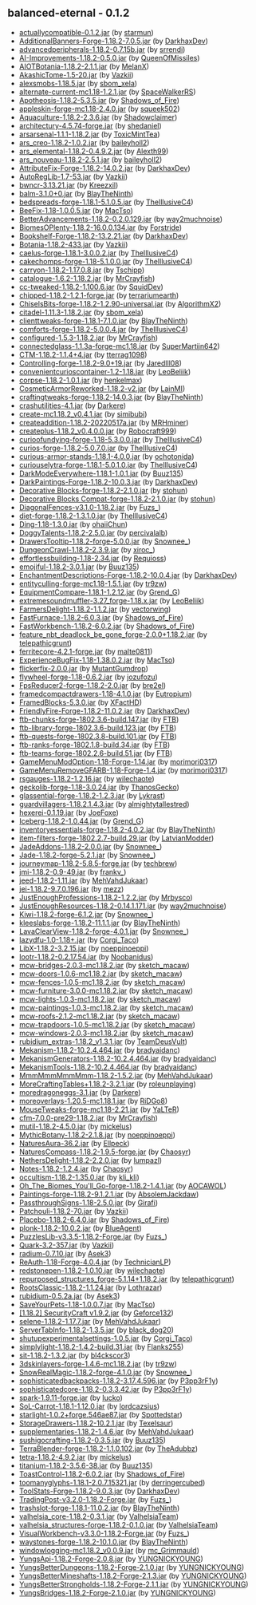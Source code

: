 ## balanced-eternal - 0.1.2
- [actuallycompatible-0.1.2.jar](https://www.curseforge.com/minecraft/mc-mods/actually-compatible/files/3623984) (by [starmun](https://www.curseforge.com/members/starmun/projects))
- [AdditionalBanners-Forge-1.18.2-7.0.5.jar](https://www.curseforge.com/minecraft/mc-mods/additional-banners/files/3817496) (by [DarkhaxDev](https://www.curseforge.com/members/darkhaxdev/projects))
- [advancedperipherals-1.18.2-0.7.15b.jar](https://www.curseforge.com/minecraft/mc-mods/advanced-peripherals/files/3799046) (by [srrendi](https://www.curseforge.com/members/srrendi/projects))
- [AI-Improvements-1.18.2-0.5.0.jar](https://www.curseforge.com/minecraft/mc-mods/ai-improvements/files/3798941) (by [QueenOfMissiles](https://www.curseforge.com/members/queenofmissiles/projects))
- [AIOTBotania-1.18.2-2.1.1.jar](https://www.curseforge.com/minecraft/mc-mods/aiot-botania/files/3741339) (by [MelanX](https://www.curseforge.com/members/melanx/projects))
- [AkashicTome-1.5-20.jar](https://www.curseforge.com/minecraft/mc-mods/akashic-tome/files/3740180) (by [Vazkii](https://www.curseforge.com/members/vazkii/projects))
- [alexsmobs-1.18.5.jar](https://www.curseforge.com/minecraft/mc-mods/alexs-mobs/files/3829342) (by [sbom_xela](https://www.curseforge.com/members/sbom_xela/projects))
- [alternate-current-mc1.18-1.2.1.jar](https://www.curseforge.com/minecraft/mc-mods/alternate-current/files/3789218) (by [SpaceWalkerRS](https://www.curseforge.com/members/spacewalkerrs/projects))
- [Apotheosis-1.18.2-5.3.5.jar](https://www.curseforge.com/minecraft/mc-mods/apotheosis/files/3781524) (by [Shadows_of_Fire](https://www.curseforge.com/members/shadows_of_fire/projects))
- [appleskin-forge-mc1.18-2.4.0.jar](https://www.curseforge.com/minecraft/mc-mods/appleskin/files/3686482) (by [squeek502](https://www.curseforge.com/members/squeek502/projects))
- [Aquaculture-1.18.2-2.3.6.jar](https://www.curseforge.com/minecraft/mc-mods/aquaculture/files/3750710) (by [Shadowclaimer](https://www.curseforge.com/members/shadowclaimer/projects))
- [architectury-4.5.74-forge.jar](https://www.curseforge.com/minecraft/mc-mods/architectury-api/files/3834393) (by [shedaniel](https://www.curseforge.com/members/shedaniel/projects))
- [arsarsenal-1.1.1-1.18.2.jar](https://www.curseforge.com/minecraft/mc-mods/ars-arsenal/files/3824466) (by [ToxicMintTea](https://www.curseforge.com/members/toxicminttea/projects))
- [ars_creo-1.18.2-1.0.2.jar](https://www.curseforge.com/minecraft/mc-mods/ars-creo/files/3814218) (by [baileyholl2](https://www.curseforge.com/members/baileyholl2/projects))
- [ars_elemental-1.18.2-0.4.9.2.jar](https://www.curseforge.com/minecraft/mc-mods/ars-elemental-elemental-spell-foci/files/3832026) (by [Alexth99](https://www.curseforge.com/members/alexth99/projects))
- [ars_nouveau-1.18.2-2.5.1.jar](https://www.curseforge.com/minecraft/mc-mods/ars-nouveau/files/3829983) (by [baileyholl2](https://www.curseforge.com/members/baileyholl2/projects))
- [AttributeFix-Forge-1.18.2-14.0.2.jar](https://www.curseforge.com/minecraft/mc-mods/attributefix/files/3801087) (by [DarkhaxDev](https://www.curseforge.com/members/darkhaxdev/projects))
- [AutoRegLib-1.7-53.jar](https://www.curseforge.com/minecraft/mc-mods/autoreglib/files/3642382) (by [Vazkii](https://www.curseforge.com/members/vazkii/projects))
- [bwncr-3.13.21.jar](https://www.curseforge.com/minecraft/mc-mods/bad-wither-no-cookie-reloaded/files/3800660) (by [Kreezxil](https://www.curseforge.com/members/kreezxil/projects))
- [balm-3.1.0+0.jar](https://www.curseforge.com/minecraft/mc-mods/balm/files/3830790) (by [BlayTheNinth](https://www.curseforge.com/members/blaytheninth/projects))
- [bedspreads-forge-1.18.1-5.1.0.5.jar](https://www.curseforge.com/minecraft/mc-mods/bedspreads/files/3625032) (by [TheIllusiveC4](https://www.curseforge.com/members/theillusivec4/projects))
- [BeeFix-1.18-1.0.0.5.jar](https://www.curseforge.com/minecraft/mc-mods/bee-fix/files/3695736) (by [MacTso](https://www.curseforge.com/members/mactso/projects))
- [BetterAdvancements-1.18.2-0.2.0.129.jar](https://www.curseforge.com/minecraft/mc-mods/better-advancements/files/3749537) (by [way2muchnoise](https://www.curseforge.com/members/way2muchnoise/projects))
- [BiomesOPlenty-1.18.2-16.0.0.134.jar](https://www.curseforge.com/minecraft/mc-mods/biomes-o-plenty/files/3827434) (by [Forstride](https://www.curseforge.com/members/forstride/projects))
- [Bookshelf-Forge-1.18.2-13.2.21.jar](https://www.curseforge.com/minecraft/mc-mods/bookshelf/files/3832270) (by [DarkhaxDev](https://www.curseforge.com/members/darkhaxdev/projects))
- [Botania-1.18.2-433.jar](https://www.curseforge.com/minecraft/mc-mods/botania/files/3818541) (by [Vazkii](https://www.curseforge.com/members/vazkii/projects))
- [caelus-forge-1.18.1-3.0.0.2.jar](https://www.curseforge.com/minecraft/mc-mods/caelus/files/3650485) (by [TheIllusiveC4](https://www.curseforge.com/members/theillusivec4/projects))
- [cakechomps-forge-1.18-5.1.0.0.jar](https://www.curseforge.com/minecraft/mc-mods/cake-chomps/files/3555957) (by [TheIllusiveC4](https://www.curseforge.com/members/theillusivec4/projects))
- [carryon-1.18.2-1.17.0.8.jar](https://www.curseforge.com/minecraft/mc-mods/carry-on/files/3674344) (by [Tschipp](https://www.curseforge.com/members/tschipp/projects))
- [catalogue-1.6.2-1.18.2.jar](https://www.curseforge.com/minecraft/mc-mods/catalogue/files/3803098) (by [MrCrayfish](https://www.curseforge.com/members/mrcrayfish/projects))
- [cc-tweaked-1.18.2-1.100.6.jar](https://www.curseforge.com/minecraft/mc-mods/cc-tweaked/files/3825460) (by [SquidDev](https://www.curseforge.com/members/squiddev/projects))
- [chipped-1.18.2-1.2.1-forge.jar](https://www.curseforge.com/minecraft/mc-mods/chipped/files/3748664) (by [terrariumearth](https://www.curseforge.com/members/terrariumearth/projects))
- [ChiselsBits-forge-1.18.2-1.2.90-universal.jar](https://www.curseforge.com/minecraft/mc-mods/chisels-bits/files/3813904) (by [AlgorithmX2](https://www.curseforge.com/members/algorithmx2/projects))
- [citadel-1.11.3-1.18.2.jar](https://www.curseforge.com/minecraft/mc-mods/citadel/files/3783096) (by [sbom_xela](https://www.curseforge.com/members/sbom_xela/projects))
- [clienttweaks-forge-1.18.1-7.1.0.jar](https://www.curseforge.com/minecraft/mc-mods/client-tweaks/files/3666468) (by [BlayTheNinth](https://www.curseforge.com/members/blaytheninth/projects))
- [comforts-forge-1.18.2-5.0.0.4.jar](https://www.curseforge.com/minecraft/mc-mods/comforts/files/3682307) (by [TheIllusiveC4](https://www.curseforge.com/members/theillusivec4/projects))
- [configured-1.5.3-1.18.2.jar](https://www.curseforge.com/minecraft/mc-mods/configured/files/3721946) (by [MrCrayfish](https://www.curseforge.com/members/mrcrayfish/projects))
- [connectedglass-1.1.3a-forge-mc1.18.jar](https://www.curseforge.com/minecraft/mc-mods/connected-glass/files/3818756) (by [SuperMartijn642](https://www.curseforge.com/members/supermartijn642/projects))
- [CTM-1.18.2-1.1.4+4.jar](https://www.curseforge.com/minecraft/mc-mods/ctm/files/3737369) (by [tterrag1098](https://www.curseforge.com/members/tterrag1098/projects))
- [Controlling-forge-1.18.2-9.0+19.jar](https://www.curseforge.com/minecraft/mc-mods/controlling/files/3758406) (by [Jaredlll08](https://www.curseforge.com/members/jaredlll08/projects))
- [convenientcurioscontainer-1.2-1.18.jar](https://www.curseforge.com/minecraft/mc-mods/convenient-curios-container/files/3748505) (by [LeoBeliik](https://www.curseforge.com/members/leobeliik/projects))
- [corpse-1.18.2-1.0.1.jar](https://www.curseforge.com/minecraft/mc-mods/corpse/files/3694258) (by [henkelmax](https://www.curseforge.com/members/henkelmax/projects))
- [CosmeticArmorReworked-1.18.2-v2.jar](https://www.curseforge.com/minecraft/mc-mods/cosmetic-armor-reworked/files/3738144) (by [LainMI](https://www.curseforge.com/members/lainmi/projects))
- [craftingtweaks-forge-1.18.2-14.0.3.jar](https://www.curseforge.com/minecraft/mc-mods/crafting-tweaks/files/3830906) (by [BlayTheNinth](https://www.curseforge.com/members/blaytheninth/projects))
- [crashutilities-4.1.jar](https://www.curseforge.com/minecraft/mc-mods/crash-utilities/files/3808085) (by [Darkere](https://www.curseforge.com/members/darkere/projects))
- [create-mc1.18.2_v0.4.1.jar](https://www.curseforge.com/minecraft/mc-mods/create/files/3737418) (by [simibubi](https://www.curseforge.com/members/simibubi/projects))
- [createaddition-1.18.2-20220517a.jar](https://www.curseforge.com/minecraft/mc-mods/createaddition/files/3794929) (by [MRHminer](https://www.curseforge.com/members/mrhminer/projects))
- [createplus-1.18.2_v0.4.0.0.jar](https://www.curseforge.com/minecraft/mc-mods/create-plus/files/3763686) (by [Robocraft999](https://www.curseforge.com/members/robocraft999/projects))
- [curioofundying-forge-1.18-5.3.0.0.jar](https://www.curseforge.com/minecraft/mc-mods/curio-of-undying/files/3553486) (by [TheIllusiveC4](https://www.curseforge.com/members/theillusivec4/projects))
- [curios-forge-1.18.2-5.0.7.0.jar](https://www.curseforge.com/minecraft/mc-mods/curios/files/3748873) (by [TheIllusiveC4](https://www.curseforge.com/members/theillusivec4/projects))
- [curious-armor-stands-1.18.1-4.0.0.jar](https://www.curseforge.com/minecraft/mc-mods/curious-armor-stands/files/3579775) (by [ochotonida](https://www.curseforge.com/members/ochotonida/projects))
- [curiouselytra-forge-1.18.1-5.0.1.0.jar](https://www.curseforge.com/minecraft/mc-mods/curious-elytra/files/3601975) (by [TheIllusiveC4](https://www.curseforge.com/members/theillusivec4/projects))
- [DarkModeEverywhere-1.18.1-1.0.1.jar](https://www.curseforge.com/minecraft/mc-mods/dark-mode-everywhere/files/3630075) (by [Buuz135](https://www.curseforge.com/members/buuz135/projects))
- [DarkPaintings-Forge-1.18.2-10.0.3.jar](https://www.curseforge.com/minecraft/mc-mods/dark-paintings/files/3796183) (by [DarkhaxDev](https://www.curseforge.com/members/darkhaxdev/projects))
- [Decorative Blocks-forge-1.18.2-2.1.0.jar](https://www.curseforge.com/minecraft/mc-mods/decorative-blocks/files/3697638) (by [stohun](https://www.curseforge.com/members/stohun/projects))
- [Decorative Blocks Compat-forge-1.18.2-2.1.0.jar](https://www.curseforge.com/minecraft/mc-mods/decorative-blocks-compat/files/3723285) (by [stohun](https://www.curseforge.com/members/stohun/projects))
- [DiagonalFences-v3.1.0-1.18.2.jar](https://www.curseforge.com/minecraft/mc-mods/diagonal-fences/files/3777811) (by [Fuzs_](https://www.curseforge.com/members/fuzs_/projects))
- [diet-forge-1.18.2-1.3.1.0.jar](https://www.curseforge.com/minecraft/mc-mods/diet/files/3758891) (by [TheIllusiveC4](https://www.curseforge.com/members/theillusivec4/projects))
- [Ding-1.18-1.3.0.jar](https://www.curseforge.com/minecraft/mc-mods/ding/files/3548400) (by [ohaiiChun](https://www.curseforge.com/members/ohaiichun/projects))
- [DoggyTalents-1.18.2-2.5.0.jar](https://www.curseforge.com/minecraft/mc-mods/doggy-talents/files/3705819) (by [percivalalb](https://www.curseforge.com/members/percivalalb/projects))
- [DrawersTooltip-1.18.2-forge-5.0.0.jar](https://www.curseforge.com/minecraft/mc-mods/drawers-tooltip/files/3695464) (by [Snownee_](https://www.curseforge.com/members/snownee_/projects))
- [DungeonCrawl-1.18.2-2.3.9.jar](https://www.curseforge.com/minecraft/mc-mods/dungeon-crawl/files/3833870) (by [xiroc_](https://www.curseforge.com/members/xiroc_/projects))
- [effortlessbuilding-1.18-2.34.jar](https://www.curseforge.com/minecraft/mc-mods/effortless-building/files/3704104) (by [Requioss](https://www.curseforge.com/members/requioss/projects))
- [emojiful-1.18.2-3.0.1.jar](https://www.curseforge.com/minecraft/mc-mods/emojiful/files/3732908) (by [Buuz135](https://www.curseforge.com/members/buuz135/projects))
- [EnchantmentDescriptions-Forge-1.18.2-10.0.4.jar](https://www.curseforge.com/minecraft/mc-mods/enchantment-descriptions/files/3821023) (by [DarkhaxDev](https://www.curseforge.com/members/darkhaxdev/projects))
- [entityculling-forge-mc1.18-1.5.1.jar](https://www.curseforge.com/minecraft/mc-mods/entityculling/files/3743929) (by [tr9zw](https://www.curseforge.com/members/tr9zw/projects))
- [EquipmentCompare-1.18.1-1.2.12.jar](https://www.curseforge.com/minecraft/mc-mods/equipment-compare/files/3654272) (by [Grend_G](https://www.curseforge.com/members/grend_g/projects))
- [extremesoundmuffler-3.27_forge-1.18.x.jar](https://www.curseforge.com/minecraft/mc-mods/extreme-sound-muffler/files/3813983) (by [LeoBeliik](https://www.curseforge.com/members/leobeliik/projects))
- [FarmersDelight-1.18.2-1.1.2.jar](https://www.curseforge.com/minecraft/mc-mods/farmers-delight/files/3834150) (by [vectorwing](https://www.curseforge.com/members/vectorwing/projects))
- [FastFurnace-1.18.2-6.0.3.jar](https://www.curseforge.com/minecraft/mc-mods/fastfurnace/files/3717883) (by [Shadows_of_Fire](https://www.curseforge.com/members/shadows_of_fire/projects))
- [FastWorkbench-1.18.2-6.0.2.jar](https://www.curseforge.com/minecraft/mc-mods/fastworkbench/files/3717873) (by [Shadows_of_Fire](https://www.curseforge.com/members/shadows_of_fire/projects))
- [feature_nbt_deadlock_be_gone_forge-2.0.0+1.18.2.jar](https://www.curseforge.com/minecraft/mc-mods/feature-nbt-deadlock-be-gone/files/3669114) (by [telepathicgrunt](https://www.curseforge.com/members/telepathicgrunt/projects))
- [ferritecore-4.2.1-forge.jar](https://www.curseforge.com/minecraft/mc-mods/ferritecore/files/3767288) (by [malte0811](https://www.curseforge.com/members/malte0811/projects))
- [ExperienceBugFix-1.18-1.38.0.2.jar](https://www.curseforge.com/minecraft/mc-mods/fix-experience-bug/files/3555587) (by [MacTso](https://www.curseforge.com/members/mactso/projects))
- [flickerfix-2.0.0.jar](https://www.curseforge.com/minecraft/mc-mods/flickerfix/files/3544460) (by [MutantGumdrop](https://www.curseforge.com/members/mutantgumdrop/projects))
- [flywheel-forge-1.18-0.6.2.jar](https://www.curseforge.com/minecraft/mc-mods/flywheel/files/3737402) (by [jozufozu](https://www.curseforge.com/members/jozufozu/projects))
- [FpsReducer2-forge-1.18.2-2.0.jar](https://www.curseforge.com/minecraft/mc-mods/fps-reducer/files/3680770) (by [bre2el](https://www.curseforge.com/members/bre2el/projects))
- [framedcompactdrawers-1.18-4.1.0.jar](https://www.curseforge.com/minecraft/mc-mods/framed-compacting-drawers/files/3808242) (by [Eutropium](https://www.curseforge.com/members/eutropium/projects))
- [FramedBlocks-5.3.0.jar](https://www.curseforge.com/minecraft/mc-mods/framedblocks/files/3833944) (by [XFactHD](https://www.curseforge.com/members/xfacthd/projects))
- [FriendlyFire-Forge-1.18.2-11.0.2.jar](https://www.curseforge.com/minecraft/mc-mods/friendly-fire/files/3764167) (by [DarkhaxDev](https://www.curseforge.com/members/darkhaxdev/projects))
- [ftb-chunks-forge-1802.3.6-build.147.jar](https://www.curseforge.com/minecraft/mc-mods/ftb-chunks-forge/files/3824539) (by [FTB](https://www.curseforge.com/members/ftb/projects))
- [ftb-library-forge-1802.3.6-build.123.jar](https://www.curseforge.com/minecraft/mc-mods/ftb-library-forge/files/3822758) (by [FTB](https://www.curseforge.com/members/ftb/projects))
- [ftb-quests-forge-1802.3.8-build.101.jar](https://www.curseforge.com/minecraft/mc-mods/ftb-quests-forge/files/3725771) (by [FTB](https://www.curseforge.com/members/ftb/projects))
- [ftb-ranks-forge-1802.1.8-build.34.jar](https://www.curseforge.com/minecraft/mc-mods/ftb-ranks-forge/files/3802692) (by [FTB](https://www.curseforge.com/members/ftb/projects))
- [ftb-teams-forge-1802.2.6-build.51.jar](https://www.curseforge.com/minecraft/mc-mods/ftb-teams-forge/files/3725501) (by [FTB](https://www.curseforge.com/members/ftb/projects))
- [GameMenuModOption-1.18-Forge-1.14.jar](https://www.curseforge.com/minecraft/mc-mods/gamemenumodoption/files/3599103) (by [morimori0317](https://www.curseforge.com/members/morimori0317/projects))
- [GameMenuRemoveGFARB-1.18-Forge-1.4.jar](https://www.curseforge.com/minecraft/mc-mods/game-menu-remove-gfarb/files/3599106) (by [morimori0317](https://www.curseforge.com/members/morimori0317/projects))
- [rsgauges-1.18.2-1.2.16.jar](https://www.curseforge.com/minecraft/mc-mods/redstone-gauges-and-switches/files/3773568) (by [wilechaote](https://www.curseforge.com/members/wilechaote/projects))
- [geckolib-forge-1.18-3.0.24.jar](https://www.curseforge.com/minecraft/mc-mods/geckolib/files/3827265) (by [ThanosGecko](https://www.curseforge.com/members/thanosgecko/projects))
- [glassential-forge-1.18.2-1.2.3.jar](https://www.curseforge.com/minecraft/mc-mods/glassential/files/3759157) (by [Lykrast](https://www.curseforge.com/members/lykrast/projects))
- [guardvillagers-1.18.2.1.4.3.jar](https://www.curseforge.com/minecraft/mc-mods/guard-villagers/files/3823106) (by [almightytallestred](https://www.curseforge.com/members/almightytallestred/projects))
- [hexerei-0.1.19.jar](https://www.curseforge.com/minecraft/mc-mods/hexerei/files/3785792) (by [JoeFoxe](https://www.curseforge.com/members/joefoxe/projects))
- [Iceberg-1.18.2-1.0.44.jar](https://www.curseforge.com/minecraft/mc-mods/iceberg/files/3800622) (by [Grend_G](https://www.curseforge.com/members/grend_g/projects))
- [inventoryessentials-forge-1.18.2-4.0.2.jar](https://www.curseforge.com/minecraft/mc-mods/inventory-essentials/files/3830891) (by [BlayTheNinth](https://www.curseforge.com/members/blaytheninth/projects))
- [item-filters-forge-1802.2.7-build.29.jar](https://www.curseforge.com/minecraft/mc-mods/item-filters/files/3829227) (by [LatvianModder](https://www.curseforge.com/members/latvianmodder/projects))
- [JadeAddons-1.18.2-2.0.0.jar](https://www.curseforge.com/minecraft/mc-mods/jade-addons/files/3771721) (by [Snownee_](https://www.curseforge.com/members/snownee_/projects))
- [Jade-1.18.2-forge-5.2.1.jar](https://www.curseforge.com/minecraft/mc-mods/jade/files/3822510) (by [Snownee_](https://www.curseforge.com/members/snownee_/projects))
- [journeymap-1.18.2-5.8.5-forge.jar](https://www.curseforge.com/minecraft/mc-mods/journeymap/files/3820040) (by [techbrew](https://www.curseforge.com/members/techbrew/projects))
- [jmi-1.18.2-0.9-49.jar](https://www.curseforge.com/minecraft/mc-mods/journeymap-integration/files/3734478) (by [frankv_](https://www.curseforge.com/members/frankv_/projects))
- [jeed-1.18.2-1.11.jar](https://www.curseforge.com/minecraft/mc-mods/just-enough-effect-descriptions-jeed/files/3820697) (by [MehVahdJukaar](https://www.curseforge.com/members/mehvahdjukaar/projects))
- [jei-1.18.2-9.7.0.196.jar](https://www.curseforge.com/minecraft/mc-mods/jei/files/3821390) (by [mezz](https://www.curseforge.com/members/mezz/projects))
- [JustEnoughProfessions-1.18.2-1.2.2.jar](https://www.curseforge.com/minecraft/mc-mods/just-enough-professions-jep/files/3670345) (by [Mrbysco](https://www.curseforge.com/members/mrbysco/projects))
- [JustEnoughResources-1.18.2-0.14.1.171.jar](https://www.curseforge.com/minecraft/mc-mods/just-enough-resources-jer/files/3831559) (by [way2muchnoise](https://www.curseforge.com/members/way2muchnoise/projects))
- [Kiwi-1.18.2-forge-6.1.2.jar](https://www.curseforge.com/minecraft/mc-mods/kiwi/files/3827373) (by [Snownee_](https://www.curseforge.com/members/snownee_/projects))
- [kleeslabs-forge-1.18.2-11.1.1.jar](https://www.curseforge.com/minecraft/mc-mods/kleeslabs/files/3830926) (by [BlayTheNinth](https://www.curseforge.com/members/blaytheninth/projects))
- [LavaClearView-1.18.2-forge-4.0.1.jar](https://www.curseforge.com/minecraft/mc-mods/lava-clear-view/files/3717893) (by [Snownee_](https://www.curseforge.com/members/snownee_/projects))
- [lazydfu-1.0-1.18+.jar](https://www.curseforge.com/minecraft/mc-mods/lazy-dfu-forge/files/3544496) (by [Corgi_Taco](https://www.curseforge.com/members/corgi_taco/projects))
- [LibX-1.18.2-3.2.15.jar](https://www.curseforge.com/minecraft/mc-mods/libx/files/3755838) (by [noeppinoeppi](https://www.curseforge.com/members/noeppinoeppi/projects))
- [lootr-1.18.2-0.2.17.54.jar](https://www.curseforge.com/minecraft/mc-mods/lootr/files/3808746) (by [Noobanidus](https://www.curseforge.com/members/noobanidus/projects))
- [mcw-bridges-2.0.3-mc1.18.2.jar](https://www.curseforge.com/minecraft/mc-mods/macaws-bridges/files/3793697) (by [sketch_macaw](https://www.curseforge.com/members/sketch_macaw/projects))
- [mcw-doors-1.0.6-mc1.18.2.jar](https://www.curseforge.com/minecraft/mc-mods/macaws-doors/files/3683708) (by [sketch_macaw](https://www.curseforge.com/members/sketch_macaw/projects))
- [mcw-fences-1.0.5-mc1.18.2.jar](https://www.curseforge.com/minecraft/mc-mods/macaws-fences-and-walls/files/3817472) (by [sketch_macaw](https://www.curseforge.com/members/sketch_macaw/projects))
- [mcw-furniture-3.0.0-mc1.18.2.jar](https://www.curseforge.com/minecraft/mc-mods/macaws-furniture/files/3724480) (by [sketch_macaw](https://www.curseforge.com/members/sketch_macaw/projects))
- [mcw-lights-1.0.3-mc1.18.2.jar](https://www.curseforge.com/minecraft/mc-mods/macaws-lights-and-lamps/files/3683040) (by [sketch_macaw](https://www.curseforge.com/members/sketch_macaw/projects))
- [mcw-paintings-1.0.3-mc1.18.2.jar](https://www.curseforge.com/minecraft/mc-mods/macaws-paintings/files/3696704) (by [sketch_macaw](https://www.curseforge.com/members/sketch_macaw/projects))
- [mcw-roofs-2.1.2-mc1.18.2.jar](https://www.curseforge.com/minecraft/mc-mods/macaws-roofs/files/3760192) (by [sketch_macaw](https://www.curseforge.com/members/sketch_macaw/projects))
- [mcw-trapdoors-1.0.5-mc1.18.2.jar](https://www.curseforge.com/minecraft/mc-mods/macaws-trapdoors/files/3682901) (by [sketch_macaw](https://www.curseforge.com/members/sketch_macaw/projects))
- [mcw-windows-2.0.3-mc1.18.2.jar](https://www.curseforge.com/minecraft/mc-mods/macaws-windows/files/3712019) (by [sketch_macaw](https://www.curseforge.com/members/sketch_macaw/projects))
- [rubidium_extras-1.18.2_v1.3.1.jar](https://www.curseforge.com/minecraft/mc-mods/magnesium-extras/files/3771366) (by [TeamDeusVult](https://www.curseforge.com/members/teamdeusvult/projects))
- [Mekanism-1.18.2-10.2.4.464.jar](https://www.curseforge.com/minecraft/mc-mods/mekanism/files/3833669) (by [bradyaidanc](https://www.curseforge.com/members/bradyaidanc/projects))
- [MekanismGenerators-1.18.2-10.2.4.464.jar](https://www.curseforge.com/minecraft/mc-mods/mekanism-generators/files/3833671) (by [bradyaidanc](https://www.curseforge.com/members/bradyaidanc/projects))
- [MekanismTools-1.18.2-10.2.4.464.jar](https://www.curseforge.com/minecraft/mc-mods/mekanism-tools/files/3833672) (by [bradyaidanc](https://www.curseforge.com/members/bradyaidanc/projects))
- [MmmMmmMmmMmm-1.18.2-1.5.2.jar](https://www.curseforge.com/minecraft/mc-mods/mmmmmmmmmmmm/files/3820503) (by [MehVahdJukaar](https://www.curseforge.com/members/mehvahdjukaar/projects))
- [MoreCraftingTables+1.18.2-3.2.1.jar](https://www.curseforge.com/minecraft/mc-mods/more-crafting-tables-for-forge/files/3803641) (by [roleunplaying](https://www.curseforge.com/members/roleunplaying/projects))
- [moredragoneggs-3.1.jar](https://www.curseforge.com/minecraft/mc-mods/more-dragon-eggs/files/3545748) (by [Darkere](https://www.curseforge.com/members/darkere/projects))
- [moreoverlays-1.20.5-mc1.18.1.jar](https://www.curseforge.com/minecraft/mc-mods/more-overlays-updated/files/3639155) (by [RiDGo8](https://www.curseforge.com/members/ridgo8/projects))
- [MouseTweaks-forge-mc1.18-2.21.jar](https://www.curseforge.com/minecraft/mc-mods/mouse-tweaks/files/3578801) (by [YaLTeR](https://www.curseforge.com/members/yalter/projects))
- [cfm-7.0.0-pre29-1.18.2.jar](https://www.curseforge.com/minecraft/mc-mods/mrcrayfish-furniture-mod/files/3683524) (by [MrCrayfish](https://www.curseforge.com/members/mrcrayfish/projects))
- [mutil-1.18.2-4.5.0.jar](https://www.curseforge.com/minecraft/mc-mods/mutil/files/3788376) (by [mickelus](https://www.curseforge.com/members/mickelus/projects))
- [MythicBotany-1.18.2-2.1.8.jar](https://www.curseforge.com/minecraft/mc-mods/mythicbotany/files/3830590) (by [noeppinoeppi](https://www.curseforge.com/members/noeppinoeppi/projects))
- [NaturesAura-36.2.jar](https://www.curseforge.com/minecraft/mc-mods/natures-aura/files/3813427) (by [Ellpeck](https://www.curseforge.com/members/ellpeck/projects))
- [NaturesCompass-1.18.2-1.9.5-forge.jar](https://www.curseforge.com/minecraft/mc-mods/natures-compass/files/3684917) (by [Chaosyr](https://www.curseforge.com/members/chaosyr/projects))
- [NethersDelight-1.18.2-2.2.0.jar](https://www.curseforge.com/minecraft/mc-mods/nethers-delight/files/3756127) (by [lumpazl](https://www.curseforge.com/members/lumpazl/projects))
- [Notes-1.18.2-1.2.4.jar](https://www.curseforge.com/minecraft/mc-mods/notes/files/3712112) (by [Chaosyr](https://www.curseforge.com/members/chaosyr/projects))
- [occultism-1.18.2-1.35.0.jar](https://www.curseforge.com/minecraft/mc-mods/occultism/files/3835705) (by [kli_kli](https://www.curseforge.com/members/kli_kli/projects))
- [Oh_The_Biomes_You'll_Go-forge-1.18.2-1.4.1.jar](https://www.curseforge.com/minecraft/mc-mods/oh-the-biomes-youll-go/files/3825944) (by [AOCAWOL](https://www.curseforge.com/members/aocawol/projects))
- [Paintings-forge-1.18.2-9.1.2.1.jar](https://www.curseforge.com/minecraft/mc-mods/paintings/files/3788082) (by [AbsolemJackdaw](https://www.curseforge.com/members/absolemjackdaw/projects))
- [PassthroughSigns-1.18-2.5.0.jar](https://www.curseforge.com/minecraft/mc-mods/passthrough-signs/files/3546561) (by [Girafi](https://www.curseforge.com/members/girafi/projects))
- [Patchouli-1.18.2-70.jar](https://www.curseforge.com/minecraft/mc-mods/patchouli/files/3831438) (by [Vazkii](https://www.curseforge.com/members/vazkii/projects))
- [Placebo-1.18.2-6.4.0.jar](https://www.curseforge.com/minecraft/mc-mods/placebo/files/3781199) (by [Shadows_of_Fire](https://www.curseforge.com/members/shadows_of_fire/projects))
- [plonk-1.18.2-10.0.2.jar](https://www.curseforge.com/minecraft/mc-mods/plonk/files/3687629) (by [BlueAgent](https://www.curseforge.com/members/blueagent/projects))
- [PuzzlesLib-v3.3.5-1.18.2-Forge.jar](https://www.curseforge.com/minecraft/mc-mods/puzzles-lib/files/3804332) (by [Fuzs_](https://www.curseforge.com/members/fuzs_/projects))
- [Quark-3.2-357.jar](https://www.curseforge.com/minecraft/mc-mods/quark/files/3800462) (by [Vazkii](https://www.curseforge.com/members/vazkii/projects))
- [radium-0.7.10.jar](https://www.curseforge.com/minecraft/mc-mods/radium-reforged/files/3707226) (by [Asek3](https://www.curseforge.com/members/asek3/projects))
- [ReAuth-1.18-Forge-4.0.4.jar](https://www.curseforge.com/minecraft/mc-mods/reauth/files/3834621) (by [TechnicianLP](https://www.curseforge.com/members/technicianlp/projects))
- [redstonepen-1.18.2-1.0.10.jar](https://www.curseforge.com/minecraft/mc-mods/redstone-pen/files/3816316) (by [wilechaote](https://www.curseforge.com/members/wilechaote/projects))
- [repurposed_structures_forge-5.1.14+1.18.2.jar](https://www.curseforge.com/minecraft/mc-mods/repurposed-structures/files/3820310) (by [telepathicgrunt](https://www.curseforge.com/members/telepathicgrunt/projects))
- [RootsClassic-1.18.2-1.1.24.jar](https://www.curseforge.com/minecraft/mc-mods/roots-classic/files/3823910) (by [Lothrazar](https://www.curseforge.com/members/lothrazar/projects))
- [rubidium-0.5.2a.jar](https://www.curseforge.com/minecraft/mc-mods/rubidium/files/3749094) (by [Asek3](https://www.curseforge.com/members/asek3/projects))
- [SaveYourPets-1.18-1.0.0.7.jar](https://www.curseforge.com/minecraft/mc-mods/save-your-pets/files/3626457) (by [MacTso](https://www.curseforge.com/members/mactso/projects))
- [[1.18.2] SecurityCraft v1.9.2.jar](https://www.curseforge.com/minecraft/mc-mods/security-craft/files/3821245) (by [Geforce132](https://www.curseforge.com/members/geforce132/projects))
- [selene-1.18.2-1.17.7.jar](https://www.curseforge.com/minecraft/mc-mods/selene/files/3828748) (by [MehVahdJukaar](https://www.curseforge.com/members/mehvahdjukaar/projects))
- [ServerTabInfo-1.18.2-1.3.5.jar](https://www.curseforge.com/minecraft/mc-mods/server-tab-info/files/3697613) (by [black_dog20](https://www.curseforge.com/members/black_dog20/projects))
- [shutupexperimentalsettings-1.0.5.jar](https://www.curseforge.com/minecraft/mc-mods/shutup-experimental-settings/files/3759881) (by [Corgi_Taco](https://www.curseforge.com/members/corgi_taco/projects))
- [simplylight-1.18.2-1.4.2-build.31.jar](https://www.curseforge.com/minecraft/mc-mods/simply-light/files/3741435) (by [Flanks255](https://www.curseforge.com/members/flanks255/projects))
- [sit-1.18.2-1.3.2.jar](https://www.curseforge.com/minecraft/mc-mods/sit/files/3723461) (by [bl4ckscor3](https://www.curseforge.com/members/bl4ckscor3/projects))
- [3dskinlayers-forge-1.4.6-mc1.18.2.jar](https://www.curseforge.com/minecraft/mc-mods/skin-layers-3d/files/3808404) (by [tr9zw](https://www.curseforge.com/members/tr9zw/projects))
- [SnowRealMagic-1.18.2-forge-4.1.0.jar](https://www.curseforge.com/minecraft/mc-mods/snow-real-magic/files/3804954) (by [Snownee_](https://www.curseforge.com/members/snownee_/projects))
- [sophisticatedbackpacks-1.18.2-3.17.4.596.jar](https://www.curseforge.com/minecraft/mc-mods/sophisticated-backpacks/files/3830234) (by [P3pp3rF1y](https://www.curseforge.com/members/p3pp3rf1y/projects))
- [sophisticatedcore-1.18.2-0.3.3.42.jar](https://www.curseforge.com/minecraft/mc-mods/sophisticated-core/files/3830180) (by [P3pp3rF1y](https://www.curseforge.com/members/p3pp3rf1y/projects))
- [spark-1.9.11-forge.jar](https://www.curseforge.com/minecraft/mc-mods/spark/files/3824951) (by [Iucko](https://www.curseforge.com/members/iucko/projects))
- [SoL-Carrot-1.18.1-1.12.0.jar](https://www.curseforge.com/minecraft/mc-mods/spice-of-life-carrot-edition/files/3571539) (by [lordcazsius](https://www.curseforge.com/members/lordcazsius/projects))
- [starlight-1.0.2+forge.546ae87.jar](https://www.curseforge.com/minecraft/mc-mods/starlight-forge/files/3706539) (by [Spottedstar](https://www.curseforge.com/members/spottedstar/projects))
- [StorageDrawers-1.18.2-10.2.1.jar](https://www.curseforge.com/minecraft/mc-mods/storage-drawers/files/3807626) (by [Texelsaur](https://www.curseforge.com/members/texelsaur/projects))
- [supplementaries-1.18.2-1.4.6.jar](https://www.curseforge.com/minecraft/mc-mods/supplementaries/files/3832545) (by [MehVahdJukaar](https://www.curseforge.com/members/mehvahdjukaar/projects))
- [sushigocrafting-1.18.2-0.3.5.jar](https://www.curseforge.com/minecraft/mc-mods/sushigocrafting/files/3819674) (by [Buuz135](https://www.curseforge.com/members/buuz135/projects))
- [TerraBlender-forge-1.18.2-1.1.0.102.jar](https://www.curseforge.com/minecraft/mc-mods/terrablender/files/3816497) (by [TheAdubbz](https://www.curseforge.com/members/theadubbz/projects))
- [tetra-1.18.2-4.9.2.jar](https://www.curseforge.com/minecraft/mc-mods/tetra/files/3813582) (by [mickelus](https://www.curseforge.com/members/mickelus/projects))
- [titanium-1.18.2-3.5.6-38.jar](https://www.curseforge.com/minecraft/mc-mods/titanium/files/3819942) (by [Buuz135](https://www.curseforge.com/members/buuz135/projects))
- [ToastControl-1.18.2-6.0.2.jar](https://www.curseforge.com/minecraft/mc-mods/toast-control/files/3717855) (by [Shadows_of_Fire](https://www.curseforge.com/members/shadows_of_fire/projects))
- [toomanyglyphs-1.18.1-2.0.7.15321.jar](https://www.curseforge.com/minecraft/mc-mods/too-many-glyphs/files/3721969) (by [derringercubed](https://www.curseforge.com/members/derringercubed/projects))
- [ToolStats-Forge-1.18.2-9.0.3.jar](https://www.curseforge.com/minecraft/mc-mods/tool-stats/files/3801128) (by [DarkhaxDev](https://www.curseforge.com/members/darkhaxdev/projects))
- [TradingPost-v3.2.0-1.18.2-Forge.jar](https://www.curseforge.com/minecraft/mc-mods/trading-post/files/3671421) (by [Fuzs_](https://www.curseforge.com/members/fuzs_/projects))
- [trashslot-forge-1.18.1-11.0.2.jar](https://www.curseforge.com/minecraft/mc-mods/trashslot/files/3658064) (by [BlayTheNinth](https://www.curseforge.com/members/blaytheninth/projects))
- [valhelsia_core-1.18.2-0.3.1.jar](https://www.curseforge.com/minecraft/mc-mods/valhelsia-core/files/3768769) (by [ValhelsiaTeam](https://www.curseforge.com/members/valhelsiateam/projects))
- [valhelsia_structures-forge-1.18.2-0.1.0.jar](https://www.curseforge.com/minecraft/mc-mods/valhelsia-structures/files/3708292) (by [ValhelsiaTeam](https://www.curseforge.com/members/valhelsiateam/projects))
- [VisualWorkbench-v3.3.0-1.18.2-Forge.jar](https://www.curseforge.com/minecraft/mc-mods/visual-workbench/files/3773750) (by [Fuzs_](https://www.curseforge.com/members/fuzs_/projects))
- [waystones-forge-1.18.2-10.1.0.jar](https://www.curseforge.com/minecraft/mc-mods/waystones/files/3830849) (by [BlayTheNinth](https://www.curseforge.com/members/blaytheninth/projects))
- [windowlogging-mc1.18.2_v0.0.9.jar](https://www.curseforge.com/minecraft/mc-mods/windowlogging/files/3776203) (by [mc_Grimmauld](https://www.curseforge.com/members/mc_grimmauld/projects))
- [YungsApi-1.18.2-Forge-2.0.8.jar](https://www.curseforge.com/minecraft/mc-mods/yungs-api/files/3779088) (by [YUNGNICKYOUNG](https://www.curseforge.com/members/yungnickyoung/projects))
- [YungsBetterDungeons-1.18.2-Forge-2.1.0.jar](https://www.curseforge.com/minecraft/mc-mods/yungs-better-dungeons/files/3777934) (by [YUNGNICKYOUNG](https://www.curseforge.com/members/yungnickyoung/projects))
- [YungsBetterMineshafts-1.18.2-Forge-2.1.3.jar](https://www.curseforge.com/minecraft/mc-mods/yungs-better-mineshafts-forge/files/3793994) (by [YUNGNICKYOUNG](https://www.curseforge.com/members/yungnickyoung/projects))
- [YungsBetterStrongholds-1.18.2-Forge-2.1.1.jar](https://www.curseforge.com/minecraft/mc-mods/yungs-better-strongholds/files/3778231) (by [YUNGNICKYOUNG](https://www.curseforge.com/members/yungnickyoung/projects))
- [YungsBridges-1.18.2-Forge-2.1.0.jar](https://www.curseforge.com/minecraft/mc-mods/yungs-bridges/files/3777944) (by [YUNGNICKYOUNG](https://www.curseforge.com/members/yungnickyoung/projects))
